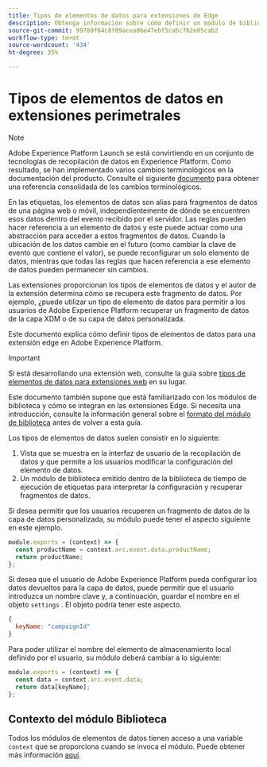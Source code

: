 ```yaml
---
title: Tipos de elementos de datos para extensiones de Edge
description: Obtenga información sobre cómo definir un módulo de biblioteca de tipo de elemento de datos para una extensión de etiqueta en una propiedad edge.
source-git-commit: 99780f64c8f09acea06e47ebf5cabc762e05cab2
workflow-type: tm+mt
source-wordcount: '434'
ht-degree: 35%

---
```


# Tipos de elementos de datos en extensiones perimetrales

>[!NOTE]
>
>Adobe Experience Platform Launch se está convirtiendo en un conjunto de tecnologías de recopilación de datos en Experience Platform. Como resultado, se han implementado varios cambios terminológicos en la documentación del producto. Consulte el siguiente [documento](../../term-updates.md) para obtener una referencia consolidada de los cambios terminológicos.

En las etiquetas, los elementos de datos son alias para fragmentos de datos de una página web o móvil, independientemente de dónde se encuentren esos datos dentro del evento recibido por el servidor. Las reglas pueden hacer referencia a un elemento de datos y este puede actuar como una abstracción para acceder a estos fragmentos de datos. Cuando la ubicación de los datos cambie en el futuro (como cambiar la clave de evento que contiene el valor), se puede reconfigurar un solo elemento de datos, mientras que todas las reglas que hacen referencia a ese elemento de datos pueden permanecer sin cambios.

Las extensiones proporcionan los tipos de elementos de datos y el autor de la extensión determina cómo se recupera este fragmento de datos. Por ejemplo, ¿puede utilizar un tipo de elemento de datos para permitir a los usuarios de Adobe Experience Platform recuperar un fragmento de datos de la capa XDM o de su capa de datos personalizada.

Este documento explica cómo definir tipos de elementos de datos para una extensión edge en Adobe Experience Platform.

>[!IMPORTANT]
>
>Si está desarrollando una extensión web, consulte la guía sobre [tipos de elementos de datos para extensiones web](../web/data-element-types.md) en su lugar.
>
>Este documento también supone que está familiarizado con los módulos de biblioteca y cómo se integran en las extensiones Edge. Si necesita una introducción, consulte la información general sobre el [formato del módulo de biblioteca](./format.md) antes de volver a esta guía.

Los tipos de elementos de datos suelen consistir en lo siguiente:

1. Vista que se muestra en la interfaz de usuario de la recopilación de datos y que permite a los usuarios modificar la configuración del elemento de datos.
2. Un módulo de biblioteca emitido dentro de la biblioteca de tiempo de ejecución de etiquetas para interpretar la configuración y recuperar fragmentos de datos.

Si desea permitir que los usuarios recuperen un fragmento de datos de la capa de datos personalizada, su módulo puede tener el aspecto siguiente en este ejemplo.

```js
module.exports = (context) => {
  const productName = context.arc.event.data.productName;
  return productName;
};
```

Si desea que el usuario de Adobe Experience Platform pueda configurar los datos devueltos para la capa de datos, puede permitir que el usuario introduzca un nombre clave y, a continuación, guardar el nombre en el objeto `settings` . El objeto podría tener este aspecto.

```js
{
  keyName: "campaignId"
}
```

Para poder utilizar el nombre del elemento de almacenamiento local definido por el usuario, su módulo deberá cambiar a lo siguiente:

```js
module.exports = (context) => {
  const data = context.arc.event.data;
  return data[keyName];
};
```

## Contexto del módulo Biblioteca

Todos los módulos de elementos de datos tienen acceso a una variable `context` que se proporciona cuando se invoca el módulo. Puede obtener más información [aquí](./context.md).
